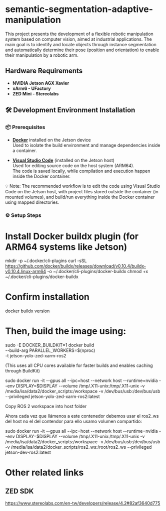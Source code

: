 # semantic-segmentation-adaptive-manipulation
This project presents the development of a flexible robotic manipulation system based on computer vision, aimed at industrial applications. The main goal is to identify and locate objects through instance segmentation and automatically determine their pose (position and orientation) to enable their manipulation by a robotic arm.

## Hardware Requirements

- **NVIDIA Jetson AGX Xavier**
- **xArm6 - UFactory**
- **ZED Mini - Stereolabs**

## 🛠️ Development Environment Installation

### 📦 Prerequisites

- **[Docker](https://www.docker.com/)** installed on the Jetson device  
  Used to isolate the build environment and manage dependencies inside a container.

- **[Visual Studio Code](https://code.visualstudio.com/)** (installed on the Jetson host)  
  Used for editing source code on the host system (ARM64).  
  The code is saved locally, while compilation and execution happen inside the Docker container.

💡 Note: The recommended workflow is to edit the code using Visual Studio Code on the Jetson host, 
with project files stored outside the container (in mounted volumes), and build/run everything 
inside the Docker container using mapped directories.



### ⚙️ Setup Steps
# Install Docker buildx plugin (for ARM64 systems like Jetson)
mkdir -p ~/.docker/cli-plugins
curl -sSL https://github.com/docker/buildx/releases/download/v0.10.4/buildx-v0.10.4.linux-arm64 -o ~/.docker/cli-plugins/docker-buildx
chmod +x ~/.docker/cli-plugins/docker-buildx

# Confirm installation
docker buildx version

# Then, build the image using: 
sudo -E DOCKER_BUILDKIT=1 docker build \
  --build-arg PARALLEL_WORKERS=$(nproc) \
  -t jetson-yolo-zed-xarm-ros2

(This uses all CPU cores available for faster builds and enables caching through BuildKit)


sudo docker run -it --gpus all --ipc=host --network host --runtime=nvidia --env DISPLAY=$DISPLAY --volume /tmp/.X11-unix:/tmp/.X11-unix -v /media/isa/data2/docker_scripts:/workspace -v /dev/bus/usb:/dev/bus/usb  --privileged jetson-yolo-zed-xarm-ros2:latest

Copy ROS 2 workspace into host folder

Ahora cada vez que llámenos a este contenedor debemos usar el ros2_ws del host no el del contendor para ello usamo volumen compartido:

sudo docker run -it --gpus all --ipc=host --network host --runtime=nvidia --env DISPLAY=$DISPLAY --volume /tmp/.X11-unix:/tmp/.X11-unix -v /media/isa/data2/docker_scripts:/workspace -v /dev/bus/usb:/dev/bus/usb -v /media/isa/data2/docker_scripts/ros2_ws:/root/ros2_ws --privileged jetson-dev-ros2:latest



# Other related links
## ZED SDK
https://www.stereolabs.com/en-tw/developers/release/4.2#82af3640d775

